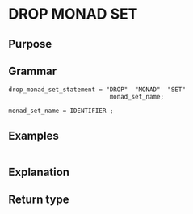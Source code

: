 # DROP MONAD SET

## Purpose

## Grammar

```
drop_monad_set_statement = "DROP"  "MONAD"  "SET"
                            monad_set_name;

monad_set_name = IDENTIFIER ;  

```

## Examples

```
```

## Explanation



## Return type



